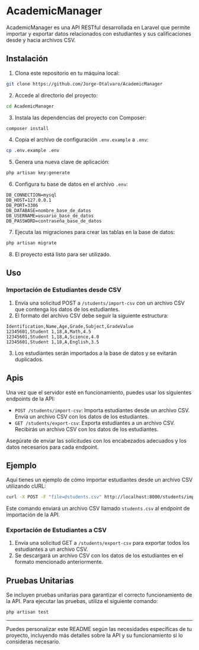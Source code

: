 # AcademicManager

AcademicManager es una API RESTful desarrollada en Laravel que permite importar y exportar datos relacionados con estudiantes y sus calificaciones desde y hacia archivos CSV.

## Instalación

1. Clona este repositorio en tu máquina local:

```bash
git clone https://github.com/Jorge-Otalvaro/AcademicManager
```

2. Accede al directorio del proyecto:

```bash
cd AcademicManager
```

3. Instala las dependencias del proyecto con Composer:

```bash
composer install
```

4. Copia el archivo de configuración `.env.example` a `.env`:

```bash
cp .env.example .env
```

5. Genera una nueva clave de aplicación:

```bash
php artisan key:generate
```

6. Configura tu base de datos en el archivo `.env`:

```dotenv
DB_CONNECTION=mysql
DB_HOST=127.0.0.1
DB_PORT=3306
DB_DATABASE=nombre_base_de_datos
DB_USERNAME=usuario_base_de_datos
DB_PASSWORD=contraseña_base_de_datos
```

7. Ejecuta las migraciones para crear las tablas en la base de datos:

```bash
php artisan migrate
```

8. El proyecto está listo para ser utilizado.

## Uso

### Importación de Estudiantes desde CSV

1. Envía una solicitud POST a `/students/import-csv` con un archivo CSV que contenga los datos de los estudiantes.
2. El formato del archivo CSV debe seguir la siguiente estructura:

```
Identification,Name,Age,Grade,Subject,GradeValue
12345601,Student 1,18,A,Math,4.5
12345601,Student 1,18,A,Science,4.0
12345601,Student 1,18,A,English,3.5
```

3. Los estudiantes serán importados a la base de datos y se evitarán duplicados.

## Apis

Una vez que el servidor esté en funcionamiento, puedes usar los siguientes endpoints de la API:

-   `POST /students/import-csv`: Importa estudiantes desde un archivo CSV. Envía un archivo CSV con los datos de los estudiantes.
-   `GET /students/export-csv`: Exporta estudiantes a un archivo CSV. Recibirás un archivo CSV con los datos de los estudiantes.

Asegúrate de enviar las solicitudes con los encabezados adecuados y los datos necesarios para cada endpoint.

## Ejemplo

Aquí tienes un ejemplo de cómo importar estudiantes desde un archivo CSV utilizando cURL:

```bash
curl -X POST -F "file=@students.csv" http://localhost:8000/students/import-csv
```

Este comando enviará un archivo CSV llamado `students.csv` al endpoint de importación de la API.

### Exportación de Estudiantes a CSV

1. Envía una solicitud GET a `/students/export-csv` para exportar todos los estudiantes a un archivo CSV.
2. Se descargará un archivo CSV con los datos de los estudiantes en el formato mencionado anteriormente.

## Pruebas Unitarias

Se incluyen pruebas unitarias para garantizar el correcto funcionamiento de la API. Para ejecutar las pruebas, utiliza el siguiente comando:

```bash
php artisan test
```

---

Puedes personalizar este README según las necesidades específicas de tu proyecto, incluyendo más detalles sobre la API y su funcionamiento si lo consideras necesario.